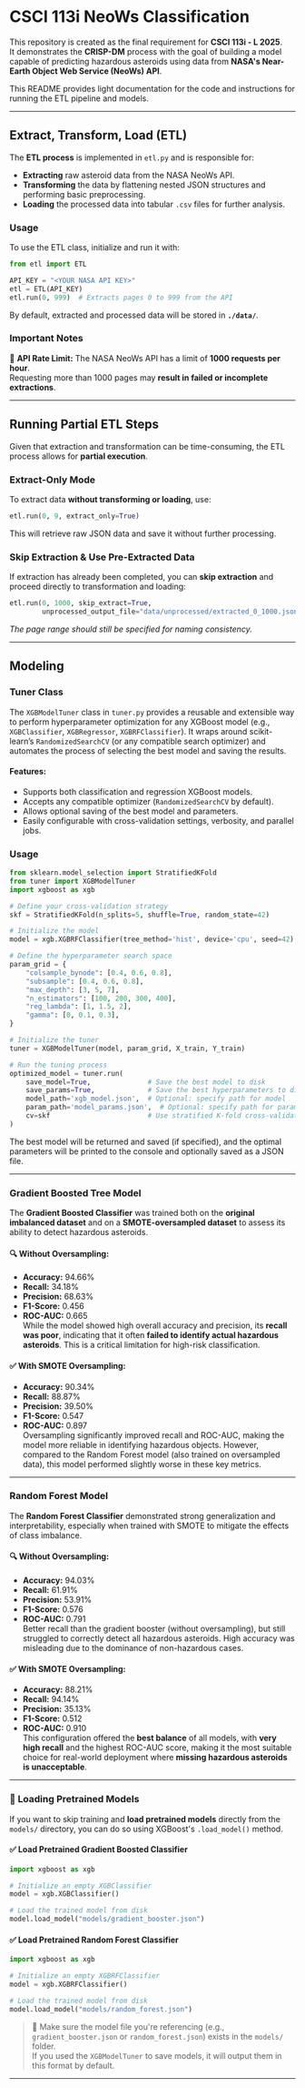 # **CSCI 113i NeoWs Classification**
This repository is created as the final requirement for **CSCI 113i - L 2025**.  
It demonstrates the **CRISP-DM** process with the goal of building a model capable of predicting hazardous asteroids using data from **NASA's Near-Earth Object Web Service (NeoWs) API**.  

This README provides light documentation for the code and instructions for running the ETL pipeline and models.

---

## **Extract, Transform, Load (ETL)**
The **ETL process** is implemented in `etl.py` and is responsible for:
- **Extracting** raw asteroid data from the NASA NeoWs API.
- **Transforming** the data by flattening nested JSON structures and performing basic preprocessing.
- **Loading** the processed data into tabular `.csv` files for further analysis.  

### **Usage**
To use the ETL class, initialize and run it with:
```python
from etl import ETL

API_KEY = "<YOUR NASA API KEY>"
etl = ETL(API_KEY)
etl.run(0, 999)  # Extracts pages 0 to 999 from the API
```
By default, extracted and processed data will be stored in **`./data/`**.

### **Important Notes**
🚨 **API Rate Limit:** The NASA NeoWs API has a limit of **1000 requests per hour**.  
Requesting more than 1000 pages may **result in failed or incomplete extractions**.

---

## **Running Partial ETL Steps**
Given that extraction and transformation can be time-consuming, the ETL process allows for **partial execution**.

### **Extract-Only Mode**
To extract data **without transforming or loading**, use:
```python
etl.run(0, 9, extract_only=True)
```
This will retrieve raw JSON data and save it without further processing.

### **Skip Extraction & Use Pre-Extracted Data**
If extraction has already been completed, you can **skip extraction** and proceed directly to transformation and loading:
```python
etl.run(0, 1000, skip_extract=True, 
        unprocessed_output_file="data/unprocessed/extracted_0_1000.json")
```
*The page range should still be specified for naming consistency.*

---

## **Modeling**

### **Tuner Class**

The `XGBModelTuner` class in `tuner.py` provides a reusable and extensible way to perform hyperparameter optimization for any XGBoost model (e.g., `XGBClassifier`, `XGBRegressor`, `XGBRFClassifier`). It wraps around scikit-learn’s `RandomizedSearchCV` (or any compatible search optimizer) and automates the process of selecting the best model and saving the results.

#### **Features:**
- Supports both classification and regression XGBoost models.
- Accepts any compatible optimizer (`RandomizedSearchCV` by default).
- Allows optional saving of the best model and parameters.
- Easily configurable with cross-validation settings, verbosity, and parallel jobs.

### **Usage**

```python
from sklearn.model_selection import StratifiedKFold
from tuner import XGBModelTuner
import xgboost as xgb

# Define your cross-validation strategy
skf = StratifiedKFold(n_splits=5, shuffle=True, random_state=42)

# Initialize the model
model = xgb.XGBRFClassifier(tree_method='hist', device='cpu', seed=42)

# Define the hyperparameter search space
param_grid = {
    "colsample_bynode": [0.4, 0.6, 0.8],
    "subsample": [0.4, 0.6, 0.8],
    "max_depth": [3, 5, 7],
    "n_estimators": [100, 200, 300, 400],
    "reg_lambda": [1, 1.5, 2],
    "gamma": [0, 0.1, 0.3],
}

# Initialize the tuner
tuner = XGBModelTuner(model, param_grid, X_train, Y_train)

# Run the tuning process
optimized_model = tuner.run(
    save_model=True,              # Save the best model to disk
    save_params=True,             # Save the best hyperparameters to disk
    model_path='xgb_model.json',  # Optional: specify path for model
    param_path='model_params.json',  # Optional: specify path for params
    cv=skf                        # Use stratified K-fold cross-validation
)
```

The best model will be returned and saved (if specified), and the optimal parameters will be printed to the console and optionally saved as a JSON file.

---

### **Gradient Boosted Tree Model**

The **Gradient Boosted Classifier** was trained both on the **original imbalanced dataset** and on a **SMOTE-oversampled dataset** to assess its ability to detect hazardous asteroids.

#### 🔍 Without Oversampling:
- **Accuracy:** 94.66%  
- **Recall:** 34.18%  
- **Precision:** 68.63%  
- **F1-Score:** 0.456  
- **ROC-AUC:** 0.665  
While the model showed high overall accuracy and precision, its **recall was poor**, indicating that it often **failed to identify actual hazardous asteroids**. This is a critical limitation for high-risk classification.

#### ✅ With SMOTE Oversampling:
- **Accuracy:** 90.34%  
- **Recall:** 88.87%  
- **Precision:** 39.50%  
- **F1-Score:** 0.547  
- **ROC-AUC:** 0.897  
Oversampling significantly improved recall and ROC-AUC, making the model more reliable in identifying hazardous objects. However, compared to the Random Forest model (also trained on oversampled data), this model performed slightly worse in these key metrics.

---

### **Random Forest Model**

The **Random Forest Classifier** demonstrated strong generalization and interpretability, especially when trained with SMOTE to mitigate the effects of class imbalance.

#### 🔍 Without Oversampling:
- **Accuracy:** 94.03%  
- **Recall:** 61.91%  
- **Precision:** 53.91%  
- **F1-Score:** 0.576  
- **ROC-AUC:** 0.791  
Better recall than the gradient booster (without oversampling), but still struggled to correctly detect all hazardous asteroids. High accuracy was misleading due to the dominance of non-hazardous cases.

#### ✅ With SMOTE Oversampling:
- **Accuracy:** 88.21%  
- **Recall:** 94.14%  
- **Precision:** 35.13%  
- **F1-Score:** 0.512  
- **ROC-AUC:** 0.910  
This configuration offered the **best balance** of all models, with **very high recall** and the highest ROC-AUC score, making it the most suitable choice for real-world deployment where **missing hazardous asteroids is unacceptable**.

---

### **🔁 Loading Pretrained Models**

If you want to skip training and **load pretrained models** directly from the `models/` directory, you can do so using XGBoost's `.load_model()` method.

#### ✅ Load Pretrained Gradient Boosted Classifier
```python
import xgboost as xgb

# Initialize an empty XGBClassifier
model = xgb.XGBClassifier()

# Load the trained model from disk
model.load_model("models/gradient_booster.json")
```

#### ✅ Load Pretrained Random Forest Classifier
```python
import xgboost as xgb

# Initialize an empty XGBRFClassifier
model = xgb.XGBRFClassifier()

# Load the trained model from disk
model.load_model("models/random_forest.json")
```

> 📁 Make sure the model file you're referencing (e.g., `gradient_booster.json` or `random_forest.json`) exists in the `models/` folder.  
> If you used the `XGBModelTuner` to save models, it will output them in this format by default.

---